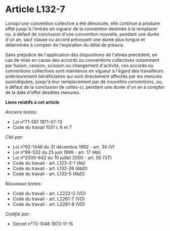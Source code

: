 # Article L132-7

Lorsqu'une convention collective a été dénoncée, elle continue à produire effet jusqu'à l'entrée en vigueur de la convention
destinée à la remplacer ou, à défaut de conclusion d'une convention nouvelle, pendant une durée d'un an, sauf clause ou
accord prévoyant une durée plus longue et déterminée à compter de l'expiration du délai de préavis.

Sans préjudice de l'application des dispositions de l'alinéa précédent, en cas de mise en cause des accords ou conventions
collectives notamment par fusion, cession, scission ou changement d'activité, ces accords ou conventions collectives sont
maintenus en vigueur à l'égard des travailleurs antérieurement bénéficiaires qui sont directement affectés par les mesures
susindiquées, jusqu'à leur remplacement par de nouvelles conventions, ou, à défaut de la conclusion de celles-ci, pendant une
durée d'un an à compter de la date d'effet desdites mesures.

**Liens relatifs à cet article**

_Anciens textes_:

  - Loi n°71-561 1971-07-13
  - Code du travail 1031 c 6 et 7

_Cité par_:

  - Loi n°92-1446 du 31 décembre 1992 - art. 34 (V)
  - Loi n°99-532 du 25 juin 1999 - art. 17 (Ab)
  - Loi n°2000-642 du 10 juillet 2000 - art. 50 (VT)
  - Code du travail - art. L123-3-1 (Ab)
  - Code du travail - art. L132-26 (AbD)
  - Code du travail - art. L133-5 (AbD)

_Nouveaux textes_:

  - Code du travail - art. L2222-5 (VD)
  - Code du travail - art. L2261-7 (VD)
  - Code du travail - art. L2261-8 (VD)

_Codifié par_:

  - Décret n°73-1046 1973-11-15
